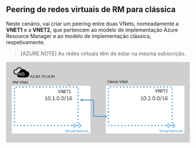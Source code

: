 ## Peering de redes virtuais de RM para clássica

Neste cenário, vai criar um peering entre duas VNets, nomeadamente a **VNET1** e a **VNET2**, que pertencem ao modelo de implementação Azure Resource Manager e ao modelo de implementação clássica, respetivamente.

> [AZURE.NOTE] As redes virtuais têm de estar na mesma subscrição.

![cenário de implementação do asm para o arm](./media/virtual-networks-create-vnetpeering-scenario-asmtoarm-include/figure01.PNG)


<!--HONumber=Sep16_HO3-->


